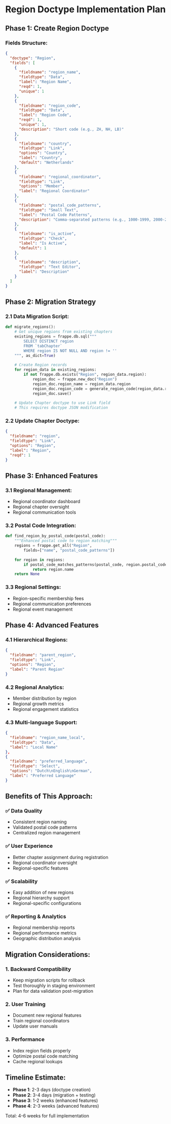 # Region Doctype Implementation Plan

## Phase 1: Create Region Doctype

### Fields Structure:
```json
{
  "doctype": "Region",
  "fields": [
    {
      "fieldname": "region_name", 
      "fieldtype": "Data",
      "label": "Region Name",
      "reqd": 1,
      "unique": 1
    },
    {
      "fieldname": "region_code",
      "fieldtype": "Data", 
      "label": "Region Code",
      "reqd": 1,
      "unique": 1,
      "description": "Short code (e.g., ZH, NH, LB)"
    },
    {
      "fieldname": "country",
      "fieldtype": "Link",
      "options": "Country",
      "label": "Country",
      "default": "Netherlands"
    },
    {
      "fieldname": "regional_coordinator",
      "fieldtype": "Link", 
      "options": "Member",
      "label": "Regional Coordinator"
    },
    {
      "fieldname": "postal_code_patterns",
      "fieldtype": "Small Text",
      "label": "Postal Code Patterns",
      "description": "Comma-separated patterns (e.g., 1000-1999, 2000-2500)"
    },
    {
      "fieldname": "is_active",
      "fieldtype": "Check",
      "label": "Is Active",
      "default": 1
    },
    {
      "fieldname": "description",
      "fieldtype": "Text Editor",
      "label": "Description"
    }
  ]
}
```

## Phase 2: Migration Strategy

### 2.1 Data Migration Script:
```python
def migrate_regions():
    # Get unique regions from existing chapters
    existing_regions = frappe.db.sql("""
        SELECT DISTINCT region 
        FROM `tabChapter` 
        WHERE region IS NOT NULL AND region != ''
    """, as_dict=True)
    
    # Create Region records
    for region_data in existing_regions:
        if not frappe.db.exists("Region", region_data.region):
            region_doc = frappe.new_doc("Region")
            region_doc.region_name = region_data.region
            region_doc.region_code = generate_region_code(region_data.region)
            region_doc.save()
    
    # Update Chapter doctype to use Link field
    # This requires doctype JSON modification
```

### 2.2 Update Chapter Doctype:
```json
{
  "fieldname": "region",
  "fieldtype": "Link",
  "options": "Region", 
  "label": "Region",
  "reqd": 1
}
```

## Phase 3: Enhanced Features

### 3.1 Regional Management:
- Regional coordinator dashboard
- Regional chapter oversight
- Regional communication tools

### 3.2 Postal Code Integration:
```python
def find_region_by_postal_code(postal_code):
    """Enhanced postal code to region matching"""
    regions = frappe.get_all("Region", 
        fields=["name", "postal_code_patterns"])
    
    for region in regions:
        if postal_code_matches_patterns(postal_code, region.postal_code_patterns):
            return region.name
    return None
```

### 3.3 Regional Settings:
- Region-specific membership fees
- Regional communication preferences  
- Regional event management

## Phase 4: Advanced Features

### 4.1 Hierarchical Regions:
```json
{
  "fieldname": "parent_region",
  "fieldtype": "Link",
  "options": "Region",
  "label": "Parent Region"
}
```

### 4.2 Regional Analytics:
- Member distribution by region
- Regional growth metrics
- Regional engagement statistics

### 4.3 Multi-language Support:
```json
{
  "fieldname": "region_name_local",
  "fieldtype": "Data",
  "label": "Local Name"
},
{
  "fieldname": "preferred_language", 
  "fieldtype": "Select",
  "options": "Dutch\nEnglish\nGerman",
  "label": "Preferred Language"
}
```

## Benefits of This Approach:

### ✅ **Data Quality**
- Consistent region naming
- Validated postal code patterns
- Centralized region management

### ✅ **User Experience** 
- Better chapter assignment during registration
- Regional coordinator oversight
- Regional-specific features

### ✅ **Scalability**
- Easy addition of new regions
- Regional hierarchy support
- Regional-specific configurations

### ✅ **Reporting & Analytics**
- Regional membership reports
- Regional performance metrics
- Geographic distribution analysis

## Migration Considerations:

### 1. **Backward Compatibility**
- Keep migration scripts for rollback
- Test thoroughly in staging environment
- Plan for data validation post-migration

### 2. **User Training**
- Document new regional features
- Train regional coordinators
- Update user manuals

### 3. **Performance**
- Index region fields properly
- Optimize postal code matching
- Cache regional lookups

## Timeline Estimate:
- **Phase 1**: 2-3 days (doctype creation)
- **Phase 2**: 3-4 days (migration + testing)
- **Phase 3**: 1-2 weeks (enhanced features)
- **Phase 4**: 2-3 weeks (advanced features)

Total: 4-6 weeks for full implementation
